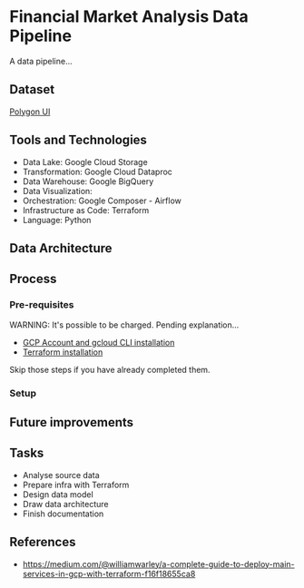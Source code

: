 # Financial Market Analysis Data Pipeline

A data pipeline...

## Dataset

[Polygon UI](https://polygon.io/)

## Tools and Technologies

- Data Lake: Google Cloud Storage
- Transformation: Google Cloud Dataproc
- Data Warehouse: Google BigQuery
- Data Visualization:
- Orchestration: Google Composer - Airflow
- Infrastructure as Code: Terraform
- Language: Python

## Data Architecture

## Process

### Pre-requisites

WARNING: It's possible to be charged. Pending explanation...

- [GCP Account and gcloud CLI installation]()
- [Terraform installation](https://developer.hashicorp.com/terraform/tutorials/aws-get-started/install-cli)

Skip those steps if you have already completed them.

### Setup

## Future improvements

## Tasks

- Analyse source data
- Prepare infra with Terraform
- Design data model
- Draw data architecture
- Finish documentation

## References

- https://medium.com/@williamwarley/a-complete-guide-to-deploy-main-services-in-gcp-with-terraform-f16f18655ca8
